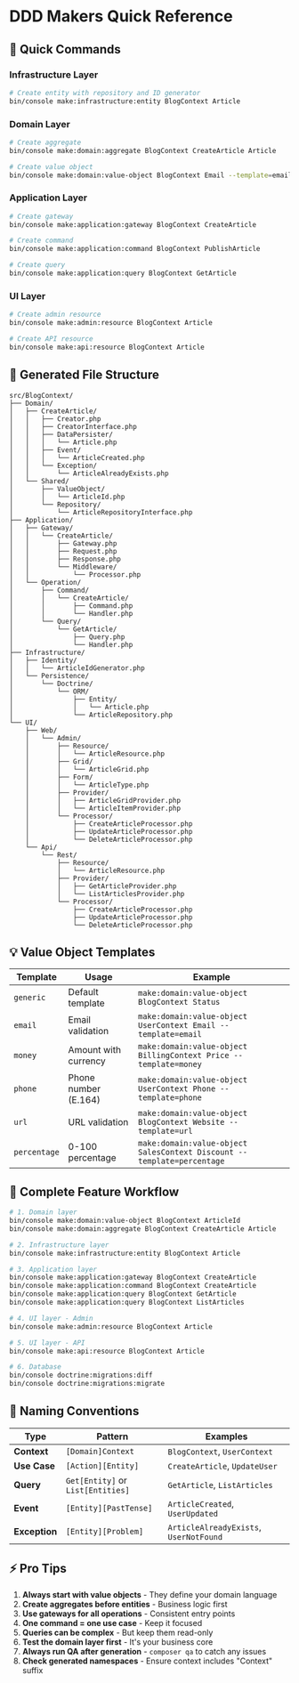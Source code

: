 # DDD Makers Quick Reference

## 🚀 Quick Commands

### Infrastructure Layer
```bash
# Create entity with repository and ID generator
bin/console make:infrastructure:entity BlogContext Article
```

### Domain Layer
```bash
# Create aggregate
bin/console make:domain:aggregate BlogContext CreateArticle Article

# Create value object
bin/console make:domain:value-object BlogContext Email --template=email
```

### Application Layer
```bash
# Create gateway
bin/console make:application:gateway BlogContext CreateArticle

# Create command
bin/console make:application:command BlogContext PublishArticle

# Create query
bin/console make:application:query BlogContext GetArticle
```

### UI Layer
```bash
# Create admin resource
bin/console make:admin:resource BlogContext Article

# Create API resource
bin/console make:api:resource BlogContext Article
```

## 📁 Generated File Structure

```
src/BlogContext/
├── Domain/
│   ├── CreateArticle/
│   │   ├── Creator.php
│   │   ├── CreatorInterface.php
│   │   ├── DataPersister/
│   │   │   └── Article.php
│   │   ├── Event/
│   │   │   └── ArticleCreated.php
│   │   └── Exception/
│   │       └── ArticleAlreadyExists.php
│   └── Shared/
│       ├── ValueObject/
│       │   └── ArticleId.php
│       └── Repository/
│           └── ArticleRepositoryInterface.php
├── Application/
│   ├── Gateway/
│   │   └── CreateArticle/
│   │       ├── Gateway.php
│   │       ├── Request.php
│   │       ├── Response.php
│   │       └── Middleware/
│   │           └── Processor.php
│   └── Operation/
│       ├── Command/
│       │   └── CreateArticle/
│       │       ├── Command.php
│       │       └── Handler.php
│       └── Query/
│           └── GetArticle/
│               ├── Query.php
│               └── Handler.php
├── Infrastructure/
│   ├── Identity/
│   │   └── ArticleIdGenerator.php
│   └── Persistence/
│       └── Doctrine/
│           └── ORM/
│               ├── Entity/
│               │   └── Article.php
│               └── ArticleRepository.php
└── UI/
    ├── Web/
    │   └── Admin/
    │       ├── Resource/
    │       │   └── ArticleResource.php
    │       ├── Grid/
    │       │   └── ArticleGrid.php
    │       ├── Form/
    │       │   └── ArticleType.php
    │       ├── Provider/
    │       │   ├── ArticleGridProvider.php
    │       │   └── ArticleItemProvider.php
    │       └── Processor/
    │           ├── CreateArticleProcessor.php
    │           ├── UpdateArticleProcessor.php
    │           └── DeleteArticleProcessor.php
    └── Api/
        └── Rest/
            ├── Resource/
            │   └── ArticleResource.php
            ├── Provider/
            │   ├── GetArticleProvider.php
            │   └── ListArticlesProvider.php
            └── Processor/
                ├── CreateArticleProcessor.php
                ├── UpdateArticleProcessor.php
                └── DeleteArticleProcessor.php
```

## 💡 Value Object Templates

| Template | Usage | Example |
|----------|-------|---------|
| `generic` | Default template | `make:domain:value-object BlogContext Status` |
| `email` | Email validation | `make:domain:value-object UserContext Email --template=email` |
| `money` | Amount with currency | `make:domain:value-object BillingContext Price --template=money` |
| `phone` | Phone number (E.164) | `make:domain:value-object UserContext Phone --template=phone` |
| `url` | URL validation | `make:domain:value-object BlogContext Website --template=url` |
| `percentage` | 0-100 percentage | `make:domain:value-object SalesContext Discount --template=percentage` |

## 🔄 Complete Feature Workflow

```bash
# 1. Domain layer
bin/console make:domain:value-object BlogContext ArticleId
bin/console make:domain:aggregate BlogContext CreateArticle Article

# 2. Infrastructure layer  
bin/console make:infrastructure:entity BlogContext Article

# 3. Application layer
bin/console make:application:gateway BlogContext CreateArticle
bin/console make:application:command BlogContext CreateArticle
bin/console make:application:query BlogContext GetArticle
bin/console make:application:query BlogContext ListArticles

# 4. UI layer - Admin
bin/console make:admin:resource BlogContext Article

# 5. UI layer - API
bin/console make:api:resource BlogContext Article

# 6. Database
bin/console doctrine:migrations:diff
bin/console doctrine:migrations:migrate
```

## 🎯 Naming Conventions

| Type | Pattern | Examples |
|------|---------|----------|
| **Context** | `[Domain]Context` | `BlogContext`, `UserContext` |
| **Use Case** | `[Action][Entity]` | `CreateArticle`, `UpdateUser` |
| **Query** | `Get[Entity]` or `List[Entities]` | `GetArticle`, `ListArticles` |
| **Event** | `[Entity][PastTense]` | `ArticleCreated`, `UserUpdated` |
| **Exception** | `[Entity][Problem]` | `ArticleAlreadyExists`, `UserNotFound` |

## ⚡ Pro Tips

1. **Always start with value objects** - They define your domain language
2. **Create aggregates before entities** - Business logic first
3. **Use gateways for all operations** - Consistent entry points
4. **One command = one use case** - Keep it focused
5. **Queries can be complex** - But keep them read-only
6. **Test the domain layer first** - It's your business core
7. **Always run QA after generation** - `composer qa` to catch any issues
8. **Check generated namespaces** - Ensure context includes "Context" suffix